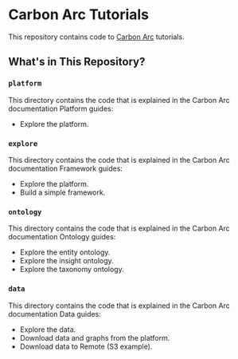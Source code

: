 # Carbon Arc Tutorials

This repository contains code to [Carbon Arc](https://github.com/Carbon-Arc/carbonarc) tutorials.

## What's in This Repository?

### `platform`
This directory contains the code that is explained in the Carbon Arc documentation Platform guides:
* Explore the platform.

### `explore`
This directory contains the code that is explained in the Carbon Arc documentation Framework guides:

* Explore the platform.
* Build a simple framework.

### `ontology`
This directory contains the code that is explained in the Carbon Arc documentation Ontology guides:
* Explore the entity ontology.
* Explore the insight ontology.
* Explore the taxonomy ontology.

### `data`
This directory contains the code that is explained in the Carbon Arc documentation Data guides:

* Explore the data.
* Download data and graphs from the platform.
* Download data to Remote (S3 example).